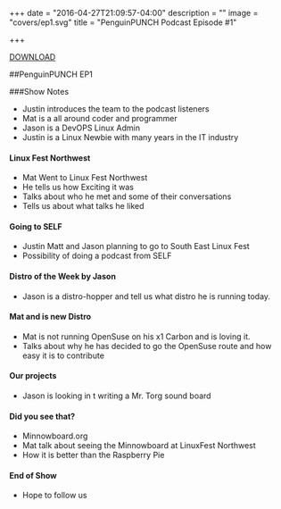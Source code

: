 +++
date = "2016-04-27T21:09:57-04:00"
description = ""
image = "covers/ep1.svg"
title = "PenguinPUNCH Podcast Episode #1"

+++

[DOWNLOAD](http://penguinpunch.com/podcasts/penguin-punch-ep1.mp3)

##PenguinPUNCH EP1

###Show Notes
 - Justin introduces the team to the podcast listeners
 - Mat is a all around coder and programmer
 - Jason is a DevOPS Linux Admin
 - Justin is a Linux Newbie with many years in the IT industry


#### Linux Fest Northwest
 - Mat Went to Linux Fest Northwest
 - He tells us how Exciting it was  
 - Talks about who he met and some of their conversations 
 - Tells us about what talks he liked
 
#### Going to SELF
 - Justin Matt and Jason planning to go to South East Linux Fest
 - Possibility of doing a podcast from SELF

#### Distro of the Week by Jason
 - Jason is a distro-hopper and tell us what distro he is running today. 
 
#### Mat and is new Distro 
 - Mat is not running OpenSuse on his x1 Carbon and is loving it. 
 - Talks about why he has decided to go the OpenSuse route and how easy it is to contribute

#### Our projects 
 - Jason is looking in t writing a Mr. Torg sound board
 
#### Did you see that? 
 - Minnowboard.org
 - Mat talk about seeing the Minnowboard at LinuxFest Northwest
 - How it is better than the Raspberry Pie

#### End of Show
 - Hope to follow us



